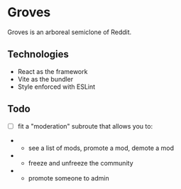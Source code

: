 # Groves

Groves is an arboreal semiclone of Reddit.

## Technologies

- React as the framework
- Vite as the bundler
- Style enforced with ESLint

## Todo

- [ ] fit a "moderation" subroute that allows you to:
- - see a list of mods, promote a mod, demote a mod
- - freeze and unfreeze the community
- - promote someone to admin

